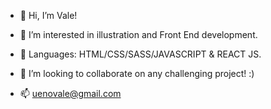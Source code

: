 - 👋 Hi, I’m Vale!

- 👀 I’m interested in illustration and Front End development.
- 🌱 Languages: HTML/CSS/SASS/JAVASCRIPT & REACT JS.
- 💞️ I’m looking to collaborate on any challenging project! :)
- 📫 uenovale@gmail.com
